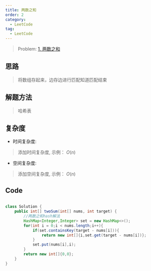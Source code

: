 ```yaml
---
title: 两数之和
order: 2
category:
  - LeetCode
tag:
  - LeetCode
---
```


> Problem: [1. 两数之和](https://leetcode.cn/problems/two-sum/description/)

## 思路

> 将数组存起来，边存边进行匹配知道匹配结束

## 解题方法

> 哈希表

## 复杂度

- 时间复杂度: 
> 添加时间复杂度, 示例： $O(n)$

- 空间复杂度: 
> 添加空间复杂度, 示例： $O(n)$

## Code

```Java []

class Solution {
    public int[] twoSum(int[] nums, int target) {
        //两数之和hash解法
        HashMap<Integer,Integer> set = new HashMap<>();
        for(int i = 0;i < nums.length;i++){
            if(set.containsKey(target - nums[i])){
                return new int[]{i,set.get(target - nums[i])};
            }
            set.put(nums[i],i);
        }
        return new int[]{0,0};
    }
}
```
